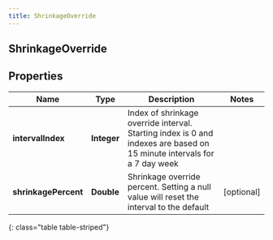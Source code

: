 ```yaml
---
title: ShrinkageOverride
---
```

## ShrinkageOverride


## Properties

| Name | Type | Description | Notes |
| ------------ | ------------- | ------------- | ------------- |
| **intervalIndex** | <!----><!---->**Integer**<!----> | Index of shrinkage override interval. Starting index is 0 and indexes are based on 15 minute intervals for a 7 day week |  |
| **shrinkagePercent** | <!----><!---->**Double**<!----> | Shrinkage override percent. Setting a null value will reset the interval to the default |  [optional] |
{: class="table table-striped"}



